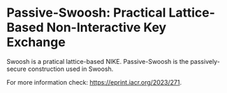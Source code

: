 # Passive-Swoosh: Practical Lattice-Based Non-Interactive Key Exchange
Swoosh is a pratical lattice-based NIKE.
Passive-Swoosh is the passively-secure construction used in Swoosh.

For more information check: https://eprint.iacr.org/2023/271.
